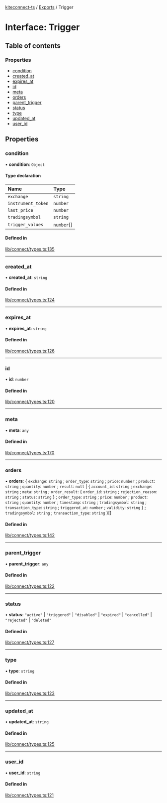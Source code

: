 [kiteconnect-ts](../README.md) / [Exports](../modules.md) / Trigger

# Interface: Trigger

## Table of contents

### Properties

- [condition](Trigger.md#condition)
- [created\_at](Trigger.md#created_at)
- [expires\_at](Trigger.md#expires_at)
- [id](Trigger.md#id)
- [meta](Trigger.md#meta)
- [orders](Trigger.md#orders)
- [parent\_trigger](Trigger.md#parent_trigger)
- [status](Trigger.md#status)
- [type](Trigger.md#type)
- [updated\_at](Trigger.md#updated_at)
- [user\_id](Trigger.md#user_id)

## Properties

### condition

• **condition**: `Object`

#### Type declaration

| Name | Type |
| :------ | :------ |
| `exchange` | `string` |
| `instrument_token` | `number` |
| `last_price` | `number` |
| `tradingsymbol` | `string` |
| `trigger_values` | `number`[] |

#### Defined in

[lib/connect/types.ts:135](https://github.com/anurag-roy/kiteconnect-ts/blob/327f526/lib/connect/types.ts#L135)

___

### created\_at

• **created\_at**: `string`

#### Defined in

[lib/connect/types.ts:124](https://github.com/anurag-roy/kiteconnect-ts/blob/327f526/lib/connect/types.ts#L124)

___

### expires\_at

• **expires\_at**: `string`

#### Defined in

[lib/connect/types.ts:126](https://github.com/anurag-roy/kiteconnect-ts/blob/327f526/lib/connect/types.ts#L126)

___

### id

• **id**: `number`

#### Defined in

[lib/connect/types.ts:120](https://github.com/anurag-roy/kiteconnect-ts/blob/327f526/lib/connect/types.ts#L120)

___

### meta

• **meta**: `any`

#### Defined in

[lib/connect/types.ts:170](https://github.com/anurag-roy/kiteconnect-ts/blob/327f526/lib/connect/types.ts#L170)

___

### orders

• **orders**: { `exchange`: `string` ; `order_type`: `string` ; `price`: `number` ; `product`: `string` ; `quantity`: `number` ; `result`: ``null`` \| { `account_id`: `string` ; `exchange`: `string` ; `meta`: `string` ; `order_result`: { `order_id`: `string` ; `rejection_reason`: `string` ; `status`: `string`  } ; `order_type`: `string` ; `price`: `number` ; `product`: `string` ; `quantity`: `number` ; `timestamp`: `string` ; `tradingsymbol`: `string` ; `transaction_type`: `string` ; `triggered_at`: `number` ; `validity`: `string`  } ; `tradingsymbol`: `string` ; `transaction_type`: `string`  }[]

#### Defined in

[lib/connect/types.ts:142](https://github.com/anurag-roy/kiteconnect-ts/blob/327f526/lib/connect/types.ts#L142)

___

### parent\_trigger

• **parent\_trigger**: `any`

#### Defined in

[lib/connect/types.ts:122](https://github.com/anurag-roy/kiteconnect-ts/blob/327f526/lib/connect/types.ts#L122)

___

### status

• **status**: ``"active"`` \| ``"triggered"`` \| ``"disabled"`` \| ``"expired"`` \| ``"cancelled"`` \| ``"rejected"`` \| ``"deleted"``

#### Defined in

[lib/connect/types.ts:127](https://github.com/anurag-roy/kiteconnect-ts/blob/327f526/lib/connect/types.ts#L127)

___

### type

• **type**: `string`

#### Defined in

[lib/connect/types.ts:123](https://github.com/anurag-roy/kiteconnect-ts/blob/327f526/lib/connect/types.ts#L123)

___

### updated\_at

• **updated\_at**: `string`

#### Defined in

[lib/connect/types.ts:125](https://github.com/anurag-roy/kiteconnect-ts/blob/327f526/lib/connect/types.ts#L125)

___

### user\_id

• **user\_id**: `string`

#### Defined in

[lib/connect/types.ts:121](https://github.com/anurag-roy/kiteconnect-ts/blob/327f526/lib/connect/types.ts#L121)
